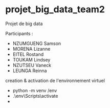 # projet_big_data_team2
Projet de big data

Participants : 

- NZUMGUENG Samson
- MORENA Lizanne
- EITEL Rostand
- TOUKAM Lindsey
- NZUTSEU Vaneck
- LEUNGA Reinna

creation & activation de l'environnement virtuel
- python -m venv /env
- .\env\Scripts\activate
- 
